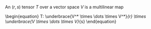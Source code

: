 An $(r, s)$ tensor $T$ over a vector space $V$ is a multilinear map

\begin{equation}
T: \underbrace{V^* \times \dots \times V^*}_{r} \times \underbrace{V \times \dots \times V}_{s} 
\end{equation}